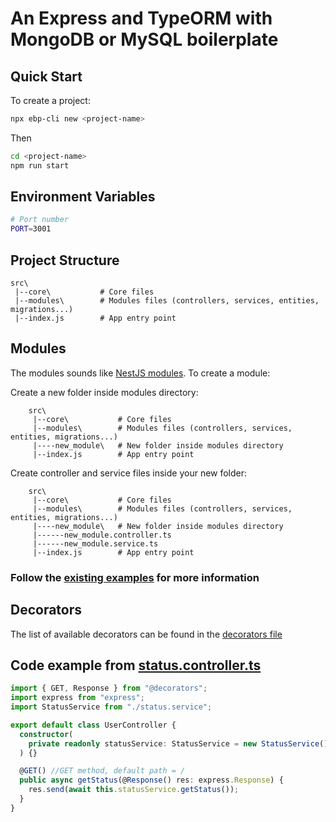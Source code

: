 # An Express and TypeORM with MongoDB or MySQL boilerplate

## Quick Start

To create a project:

```bash
npx ebp-cli new <project-name>
```

Then

```bash
cd <project-name>
npm run start
```

## Environment Variables

```bash
# Port number
PORT=3001
```

## Project Structure

```
src\
 |--core\           # Core files
 |--modules\        # Modules files (controllers, services, entities, migrations...)
 |--index.js        # App entry point
```

## Modules

The modules sounds like [NestJS modules](https://docs.nestjs.com/modules). To create a module:

Create a new folder inside modules directory:

```
    src\
     |--core\           # Core files
     |--modules\        # Modules files (controllers, services, entities, migrations...)
     |----new_module\   # New folder inside modules directory
     |--index.js        # App entry point
```

Create controller and service files inside your new folder:

```
    src\
     |--core\           # Core files
     |--modules\        # Modules files (controllers, services, entities, migrations...)
     |----new_module\   # New folder inside modules directory
     |------new_module.controller.ts
     |------new_module.service.ts
     |--index.js        # App entry point
```

### Follow the [existing examples](https://github.com/Langsdorf/express-boilerplate/tree/master/src/modules) for more information

## Decorators

The list of available decorators can be found in the [decorators file](https://github.com/Langsdorf/express-boilerplate/blob/master/src/core/decorators.ts)

## Code example from [status.controller.ts](https://github.com/Langsdorf/express-boilerplate/blob/master/src/modules/status/status.controller.ts)
```ts
import { GET, Response } from "@decorators";
import express from "express";
import StatusService from "./status.service";

export default class UserController {
  constructor(
    private readonly statusService: StatusService = new StatusService()
  ) {}

  @GET() //GET method, default path = /
  public async getStatus(@Response() res: express.Response) {
    res.send(await this.statusService.getStatus());
  }
}
```
